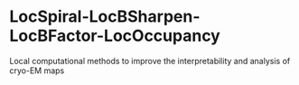 # LocSpiral-LocBSharpen-LocBFactor-LocOccupancy
Local computational methods to improve the interpretability and analysis of cryo-EM maps
